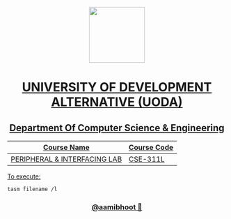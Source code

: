 <p align="center">
  <a href="[Aami Bhoot](https://github.com/aamibhoot)">
    <img src="https://avatars.githubusercontent.com/u/114091226?s=1000" height="128">
    <h1 align="center">UNIVERSITY OF DEVELOPMENT ALTERNATIVE (UODA)</h1>
    <h2 align="center"> Department Of Computer Science & Engineering</h2>
</p>

| Course Name                  | Course Code |
| ---------------------------- | ----------- |
| PERIPHERAL & INTERFACING LAB | CSE-311L    |

<p align="center">

To execute:

```bash
tasm filename /l
```

</p>

<h3 align="center">
   <a href="[Aami Bhoot](https://github.com/aamibhoot)">
    @aamibhoot 👻
    </a>
</h3>
